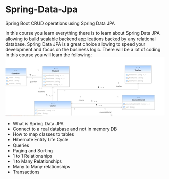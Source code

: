 # Spring-Data-Jpa
Spring Boot CRUD operations using Spring Data JPA 

In this course you learn everything there is to learn about Spring Data JPA allowing to build scalable backend applications backed by any relational database. 
Spring Data JPA is a great choice allowing to speed your development and focus on the business logic.
There will be a lot of coding In this course you will learn the following:
 ![Diagram.png](https://github.com/MeresaG/Spring-Data-Jpa/blob/main/src/main/resources/Diagram.png)
- What is Spring Data JPA
- Connect to a real database and not in memory DB
- How to map classes to tables
- Hibernate Entity Life Cycle
- Queries
- Paging and Sorting
- 1 to 1 Relationships
- 1 to Many Relationships
- Many to Many relationships
- Transactions

